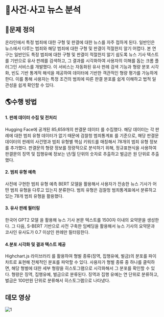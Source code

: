 # 📰사건·사고 뉴스 분석

## 🚫문제 정의
온라인에서 특정 범죄에 대한 구형 및 판결에 대한 뉴스를 자주 접하게 된다. 일반인은 뉴스에서 다루는 범죄와 해당 범죄에 대한 구형 및 판결이 적절한지 알기 어렵다. 본 연구는 일반인도 특정 범죄에 대한 구형 및 판결이 적절한지 알기 쉽도록 뉴스 기사 텍스트를 기반으로 유사 판례를 검색하고, 그 결과를 시각화하여 사용자의 이해를 돕는 크롬 플러그인 서비스를 개발했다. 이 서비스는 자동화된 유사 판례 검색 기능과 형량 분포 시각화, 빈도 기반 통계적 해석을 제공하여 데이터에 기반한 객관적인 형량 평가를 가능하게 한다. 이를 통해 사용자는 특정 조건의 범죄에 따른 판결 분포를 쉽게 이해하고 법적 일관성을 쉽게 확인할 수 있다.

## 🌎수행 방법
  
#### 1. 판례 데이터 수집 및 전처리
Hugging Face에 공개된 85,659개의 판결문 데이터 를 수집했다. 해당 데이터는 각 판례에 대한 범죄 유형 데이터가 없기 때문에 검찰청 범죄통계표 를 기준으로, 해당 판결문 데이터의 판례의 사건명과 범죄 유형별 핵심 키워드를 매칭해서 78개의 범죄 유형 정보를 추가했다. 판결문의 형량 정보를 정량적으로 분석하기 위해, 정규표현식을 사용하여 판결문의 징역 및 집행유예 정보는 년/월 단위의 숫자로 추출하고 벌금은 원 단위로 추출했다.
#### 2. 범죄 유형 예측 
사전에 구현한 범죄 유형 예측 BERT 모델을 활용해서 사용자가 전송한 뉴스 기사가 어떤 범죄 유형을 다루고 있는지 분류한다. 범죄 유형은 검찰청 범죄통계표에서 분류하고 있는 78개 범죄 유형을 활용했다. 
#### 3. 유사 판례 필터링
한국어 GPT2 모델  을 활용해 뉴스 기사 본문 텍스트를 1500자 이내의 요약문을 생성한다. 그 다음, S-BERT 기반으로 사전 구축한 임베딩을 활용해서 뉴스 기사의 요약문과 코사인 유사도가 0.7 이상인 판례만 필터링한다.
#### 4.분포 시각화 및 결과 텍스트 제공
Highchart.js 라이브러리 를 활용하여 형벌 종류(징역, 집행유예, 벌금)의 분포를 파이 차트로 표현해 전체적인 분포를 파악할 수 있다. 사용자가 형벌 종류 중 하나를 클릭하면, 해당 형벌에 대한 세부 형량을 히스토그램으로 시각화해서 그 분포를 확인할 수 있다. 형량은 징역, 집행유예, 벌금으로 분류된다. 징역과 집행 유예는 연 단위로 분류하고, 벌금은 100만원 단위로 분류해서 히스토그램으로 나타냈다.

## 데모 영상
![1](https://github.com/jeongwwon/SoftwareCapstoneDesign/assets/104192273/767afeda-ec6d-4dc4-b0e7-e16c952103f7)
